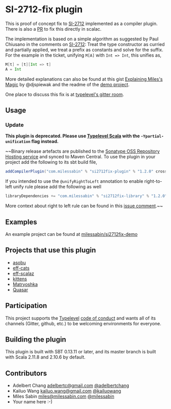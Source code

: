 # SI-2712-fix plugin

This is proof of concept fix to [SI-2712][si2712] implemented as a compiler plugin. There is also a [PR][si2712pr] to
fix this directly in scalac.

The implementation is based on a simple algorithm as suggested by Paul Chiusano in the comments on [SI-2712][si2712]:
Treat the type constructor as curried and partially applied, we treat a prefix as constants and solve for the suffix.
For the example in the ticket, unifying `M[A]` with `Int => Int`, this unifies as,

```Scala
M[t] = [t][Int => t]
A = Int
```

More detailed explanations can also be found at this gist [Explaining Miles's Magic][explain] by @djspiewak and the
readme of the [demo project][demo].

One place to discuss this fix is at [typelevel's gitter room](https://gitter.im/typelevel/general).

## Usage

### Update

**This plugin is deprecated. Please use [Typelevel Scala][tls] with the `-Ypartial-unification` flag instead.**

~~Binary release artefacts are published to the [Sonatype OSS Repository Hosting service][sonatype] and synced to Maven
Central. To use the plugin in your project add the following to its sbt build file,

```scala
addCompilerPlugin("com.milessabin" % "si2712fix-plugin" % "1.2.0" cross CrossVersion.full)

```

If you intended to use the `@unifyRightToLeft` annotation to enable right-to-left unify rule please add the following
as well

```scala
libraryDependencies += "com.milessabin" % "si2712fix-library" % "1.2.0" cross CrossVersion.full
```

More context about right to left rule can be found in this [issue comment][right-left].~~

## Examples

An example project can be found at [milessabin/si2712fix-demo][demo]

## Projects that use this plugin

+ [asobu](https://github.com/iheartradio/asobu)
+ [eff-cats](https://github.com/atnos-org/eff-cats)
+ [eff-scalaz](https://github.com/atnos-org/eff-scalaz)
+ [kittens](https://github.com/milessabin/kittens)
+ [Matryoshka](https://github.com/slamdata/matryoshka)
+ [Quasar](https://github.com/quasar-analytics/quasar)

## Participation

This project supports the [Typelevel][typelevel] [code of conduct][codeofconduct] and wants all of its
channels (Gitter, github, etc.) to be welcoming environments for everyone.

## Building the plugin

This plugin is built with SBT 0.13.11 or later, and its master branch is built with Scala 2.11.8 and 2.10.6 by
default.

## Contributors

+ Adelbert Chang <adelbertc@gmail.com> [@adelbertchang](https://twitter.com/adelbertchang)
+ Kailuo Wang <kailuo.wang@gmail.com> [@kailuowang](https://twitter.com/kailuowang)
+ Miles Sabin <miles@milessabin.com> [@milessabin](https://twitter.com/milessabin)
+ Your name here :-)

[si2712]: https://issues.scala-lang.org/browse/SI-2712
[si2712pr]: https://github.com/scala/scala/pull/5102
[explain]: https://gist.github.com/djspiewak/7a81a395c461fd3a09a6941d4cd040f2
[demo]: https://github.com/milessabin/si2712fix-demo/tree/plugin-based
[right-left]: https://github.com/scala/scala/pull/5102#issuecomment-211140311
[sonatype]: https://oss.sonatype.org/index.html#nexus-search;quick~si2712fix-plugin
[macroparadise]: http://docs.scala-lang.org/overviews/macros/paradise.html
[typelevel]: http://typelevel.org/
[codeofconduct]: http://typelevel.org/conduct.html
[tls]: https://github.com/typelevel/scala
